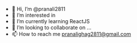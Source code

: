 - 👋 Hi, I’m @pranali2811
- 👀 I’m interested in 
- 🌱 I’m currently learning ReactJS
- 💞️ I’m looking to collaborate on ...
- 📫 How to reach me pranalighag2811@gmail.com

<!---
pranali2811/pranali2811 is a ✨ special ✨ repository because its `README.md` (this file) appears on your GitHub profile.
You can click the Preview link to take a look at your changes.
--->
